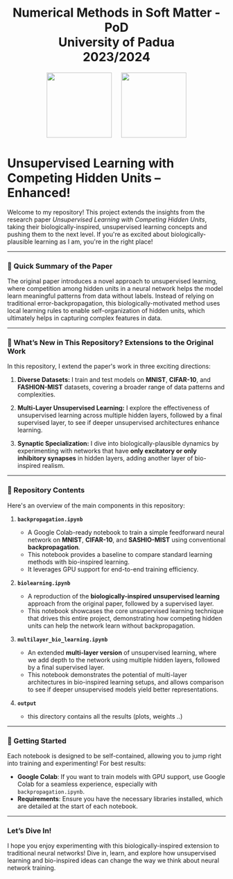 <h1 align="center">Numerical Methods in Soft Matter - PoD<br> University of Padua <br> 2023/2024</h1>

<p align="center">
  <img src="https://user-images.githubusercontent.com/62724611/166108149-7629a341-bbca-4a3e-8195-67f469a0cc08.png" height="150"/>
   
  <img src="https://user-images.githubusercontent.com/62724611/166108076-98afe0b7-802c-4970-a2d5-bbb997da759c.png" height="150"/>
</p>

# Unsupervised Learning with Competing Hidden Units – Enhanced!

Welcome to my repository! This project extends the insights from the research paper *Unsupervised Learning with Competing Hidden Units*, taking their biologically-inspired, unsupervised learning concepts and pushing them to the next level. If you're as excited about biologically-plausible learning as I am, you're in the right place!

---

### 🧠 Quick Summary of the Paper
The original paper introduces a novel approach to unsupervised learning, where competition among hidden units in a neural network helps the model learn meaningful patterns from data without labels. Instead of relying on traditional error-backpropagation, this biologically-motivated method uses local learning rules to enable self-organization of hidden units, which ultimately helps in capturing complex features in data.

---

### 🚀 What’s New in This Repository? Extensions to the Original Work
In this repository, I extend the paper's work in three exciting directions:

1. **Diverse Datasets:** I train and test models on **MNIST**, **CIFAR-10**, and **FASHION-MIST** datasets, covering a broader range of data patterns and complexities.
   
2. **Multi-Layer Unsupervised Learning:** I explore the effectiveness of unsupervised learning across multiple hidden layers, followed by a final supervised layer, to see if deeper unsupervised architectures enhance learning.

3. **Synaptic Specialization:** I dive into biologically-plausible dynamics by experimenting with networks that have **only excitatory or only inhibitory synapses** in hidden layers, adding another layer of bio-inspired realism.

---

### 📂 Repository Contents

Here's an overview of the main components in this repository:

1. **`backpropagation.ipynb`**  
   * A Google Colab-ready notebook to train a simple feedforward neural network on **MNIST**, **CIFAR-10**, and **SASHIO-MIST** using conventional **backpropagation**.  
   * This notebook provides a baseline to compare standard learning methods with bio-inspired learning.  
   * It leverages GPU support for end-to-end training efficiency.

2. **`biolearning.ipynb`**  
   * A reproduction of the **biologically-inspired unsupervised learning** approach from the original paper, followed by a supervised layer.  
   * This notebook showcases the core unsupervised learning technique that drives this entire project, demonstrating how competing hidden units can help the network learn without backpropagation.

3. **`multilayer_bio_learning.ipynb`**  
   * An extended **multi-layer version** of unsupervised learning, where we add depth to the network using multiple hidden layers, followed by a final supervised layer.  
   * This notebook demonstrates the potential of multi-layer architectures in bio-inspired learning setups, and allows comparison to see if deeper unsupervised models yield better representations.

4. **`output`**
   * this directory contains all the results (plots, weights ..)
---

### 🧩 Getting Started

Each notebook is designed to be self-contained, allowing you to jump right into training and experimenting! For best results:

- **Google Colab**: If you want to train models with GPU support, use Google Colab for a seamless experience, especially with `backpropagation.ipynb`.
- **Requirements**: Ensure you have the necessary libraries installed, which are detailed at the start of each notebook.

---

### Let’s Dive In!
I hope you enjoy experimenting with this biologically-inspired extension to traditional neural networks! Dive in, learn, and explore how unsupervised learning and bio-inspired ideas can change the way we think about neural network training.

